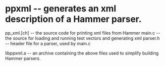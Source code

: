 
# ppxml -- generates an xml description of a Hammer parser.

pp_xml.[ch] -- the source code for printing xml files from Hammer
main.c      -- the source for loading and running test vectors and generating xml
parser.h    -- header file for a parser, used by main.c

libppxml.a -- an archive containing the above files used to simplify building Hammer parsers.

